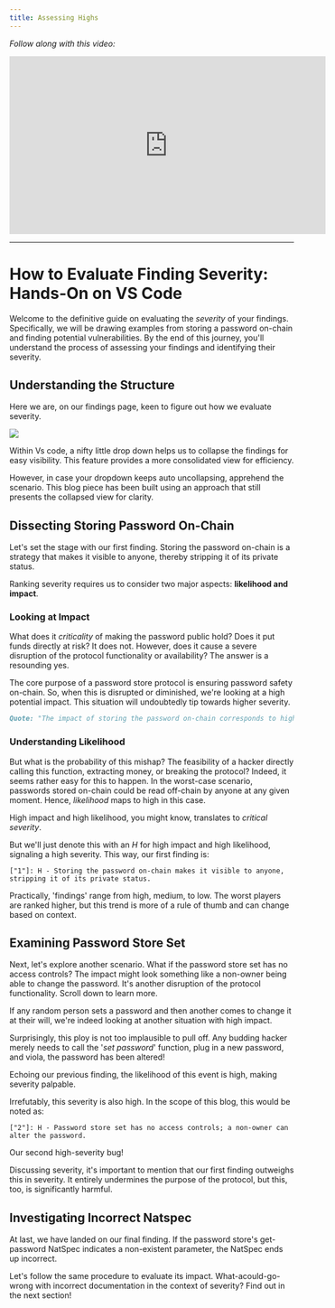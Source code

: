 ```yaml
---
title: Assessing Highs
---
```


_Follow along with this video:_

<iframe width="560" height="315" src="https://www.youtube.com/embed/NtEwjvnLfvA?si=sxn--jMYYOeENrJG" title="YouTube video player" frameborder="0" allow="accelerometer; autoplay; clipboard-write; encrypted-media; gyroscope; picture-in-picture; web-share" allowfullscreen></iframe>

---

# How to Evaluate Finding Severity: Hands-On on VS Code

Welcome to the definitive guide on evaluating the _severity_ of your findings. Specifically, we will be drawing examples from storing a password on-chain and finding potential vulnerabilities. By the end of this journey, you'll understand the process of assessing your findings and identifying their severity.

## Understanding the Structure

Here we are, on our findings page, keen to figure out how we evaluate severity.

![](https://cdn.videotap.com/uKAm9nbZqqFSb0JpwSD2-30.14.png)

Within Vs code, a nifty little drop down helps us to collapse the findings for easy visibility. This feature provides a more consolidated view for efficiency.

However, in case your dropdown keeps auto uncollapsing, apprehend the scenario. This blog piece has been built using an approach that still presents the collapsed view for clarity.

## Dissecting Storing Password On-Chain

Let's set the stage with our first finding. Storing the password on-chain is a strategy that makes it visible to anyone, thereby stripping it of its private status.

Ranking severity requires us to consider two major aspects: **likelihood and impact**.

### Looking at Impact

What does it _criticality_ of making the password public hold? Does it put funds directly at risk? It does not. However, does it cause a severe disruption of the protocol functionality or availability? The answer is a resounding yes.

The core purpose of a password store protocol is ensuring password safety on-chain. So, when this is disrupted or diminished, we're looking at a high potential impact. This situation will undoubtedly tip towards higher severity.

```markdown
Quote: "The impact of storing the password on-chain corresponds to high severity. It severely disrupts the protocol functionality"
```

### Understanding Likelihood

But what is the probability of this mishap? The feasibility of a hacker directly calling this function, extracting money, or breaking the protocol? Indeed, it seems rather easy for this to happen. In the worst-case scenario, passwords stored on-chain could be read off-chain by anyone at any given moment. Hence, _likelihood_ maps to high in this case.

High impact and high likelihood, you might know, translates to _critical severity_.

But we'll just denote this with an _H_ for high impact and high likelihood, signaling a high severity. This way, our first finding is:

```plaintext
["1"]: H - Storing the password on-chain makes it visible to anyone, stripping it of its private status.
```

Practically, 'findings' range from high, medium, to low. The worst players are ranked higher, but this trend is more of a rule of thumb and can change based on context.

## Examining Password Store Set

Next, let's explore another scenario. What if the password store set has no access controls? The impact might look something like a non-owner being able to change the password. It's another disruption of the protocol functionality. Scroll down to learn more.

If any random person sets a password and then another comes to change it at their will, we're indeed looking at another situation with high impact.

Surprisingly, this ploy is not too implausible to pull off. Any budding hacker merely needs to call the '_set password_' function, plug in a new password, and viola, the password has been altered!

Echoing our previous finding, the likelihood of this event is high, making severity palpable.

Irrefutably, this severity is also high. In the scope of this blog, this would be noted as:

```plaintext
["2"]: H - Password store set has no access controls; a non-owner can alter the password.
```

Our second high-severity bug!

Discussing severity, it's important to mention that our first finding outweighs this in severity. It entirely undermines the purpose of the protocol, but this, too, is significantly harmful.

## Investigating Incorrect Natspec

At last, we have landed on our final finding. If the password store's get-password NatSpec indicates a non-existent parameter, the NatSpec ends up incorrect.

Let's follow the same procedure to evaluate its impact. What-acould-go-wrong with incorrect documentation in the context of severity? Find out in the next section!
